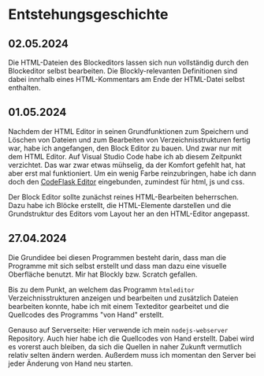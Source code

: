# Entstehungsgeschichte

## 02.05.2024

Die HTML-Dateien des Blockeditors lassen sich nun vollständig durch den Blockeditor selbst bearbeiten. Die Blockly-relevanten Definitionen sind dabei innrhalb eines HTML-Kommentars am Ende der HTML-Datei selbst enthalten.

## 01.05.2024

Nachdem der HTML Editor in seinen Grundfunktionen zum Speichern und Löschen von Dateien und zum Bearbeiten von Verzeichnisstrukturen fertig war, habe ich angefangen, den Block Editor zu bauen.
Und zwar nur mit dem HTML Editor. Auf Visual Studio Code habe ich ab diesem Zeitpunkt verzichtet. Das war zwar etwas mühselig, da der Komfort gefehlt hat, hat aber erst mal funktioniert.
Um ein wenig Farbe reinzubringen, habe ich dann doch den [CodeFlask Editor](https://github.com/kazzkiq/CodeFlask) eingebunden, zumindest für html, js und css.

Der Block Editor sollte zunächst reines HTML-Bearbeiten beherrschen. Dazu habe ich Blöcke erstellt, die HTML-Elemente darstellen und die Grundstruktur des Editors vom Layout her an den HTML-Editor angepasst.

## 27.04.2024

Die Grundidee bei diesen Programmen besteht darin, dass man die Programme mit sich selbst erstellt und dass man dazu eine visuelle Oberfläche benutzt. Mir hat Blockly bzw. Scratch gefallen.

Bis zu dem Punkt, an welchem das Programm `htmleditor` Verzeichnisstrukturen anzeigen und bearbeiten und zusätzlich Dateien bearbeiten konnte, habe ich mit einem Texteditor gearbeitet und die Quellcodes des Programms "von Hand" erstellt.

Genauso auf Serverseite: Hier verwende ich mein `nodejs-webserver` Repository. Auch hier habe ich die Quellcodes von Hand erstellt. Dabei wird es vorerst auch bleiben, da sich die Quellen in naher Zukunft vermutlich relativ selten ändern werden. Außerdem muss ich momentan den Server bei jeder Änderung von Hand neu starten.